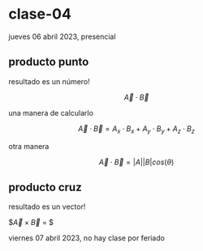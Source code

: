 # clase-04

jueves 06 abril 2023, presencial

## producto punto

resultado es un número!

$$\vec{A} \cdot \vec{B}$$

una manera de calcularlo

$$\vec{A} \cdot \vec{B} = A_{x} \cdot B_{x} + A_{y} \cdot B_{y} + A_{z} \cdot B_{z}$$

otra manera

$$\vec{A} \cdot \vec{B} = \vert A \vert \vert B \vert cos(\theta)$$

## producto cruz

resultado es un vector!

$$\vec{A} \times \vec{B}$ = $

viernes 07 abril 2023, no hay clase por feriado
